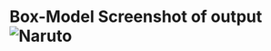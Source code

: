 # Box-Model Screenshot of output![Naruto](https://user-images.githubusercontent.com/105305947/169230343-eaa6078a-733e-410e-b166-c8a648550315.png)
